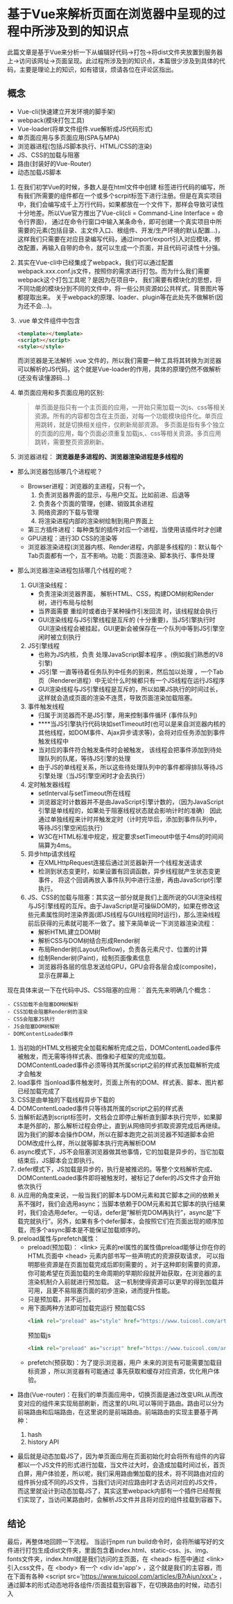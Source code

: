 <!--
 * @Description: 
 * @Version: 2.0
 * @Autor: fengjiao
 * @Date: 2020-06-28 17:49:38
 * @LastEditors: fengjiao
 * @LastEditTime: 2020-06-28 18:20:19
--> 

# 基于Vue来解析页面在浏览器中呈现的过程中所涉及到的知识点


此篇文章是基于Vue来分析一下从编辑好代码->打包->将dist文件夹放置到服务器上->访问该网址->页面呈现。此过程所涉及到的知识点，本篇很少涉及到具体的代码，主要是理论上的知识，如有错误，烦请各位在评论区指出。


## 概念
- Vue-cli(快速建立开发环境的脚手架)
- webpack(模块打包工具)
-  Vue-loader(将单文件组件.vue解析成JS代码形式)
- 单页面应用与多页面应用(SPA与MPA)
- 浏览器进程(包括JS脚本执行、HTML/CSS的渲染)
- JS、CSS的加载与阻塞
- 路由(封装好的Vue-Router)
- 动态加载JS脚本
1. 在我们初学Vue的时候，多数人是在html文件中创建 <script></script> 标签进行代码的编写，所有我们所需要的组件都在一个或多个scrpit标签下进行注册。但是在真实项目中，我们会编写成千上万行代码，如果都放在一个文件下，那样会导致可读性十分地差。所以Vue官方推出了Vue-cli(cli = Command-Line Interface = 命令行界面)， 通过在命令行窗口中输入某条命令，即可创建一个真实项目中所需要的元素(包括目录、主文件入口、根组件、开发/生产环境的默认配置…)，这样我们只需要在对应目录编写代码，通过import/export引入对应模块，修改配置，再输入自带的命令，就可以生成一个页面，并且代码可读性十分强。
   
2. 其实在Vue-cli中已经集成了webpack，我们可以通过配置webpack.xxx.conf.js文件，按照你的需求进行打包。而为什么我们需要webpack这个打包工具呢？是因为在项目中， 我们需要有模块化的思想，将不同功能的模块分到不同的文件中，将一些公共资源如公共样式，背景图片等都提取出来。 关于webpack的原理、loader、plugin等在此处先不做解析(因为还不会…)。
   
3. .vue 单文件组件中包含 
   ```html
   <template></template>
   <script></script>
   <style></style>
   ```
    而浏览器是无法解析 .vue 文件的，所以我们需要一种工具将其转换为浏览器可以解析的JS代码，这个就是Vue-loader的作用，具体的原理仍然不做解析(还没有读懂源码…)
4. 单页面应用和多页面应用的区别:
    > 单页面是指只有一个主页面的应用，一开始只需加载一次js、css等相关资源。所有的内容都包含在主页面，对每一个功能模块组件化。单页应用跳转，就是切换相关组件，仅刷新局部资源。
多页面是指有多个独立的页面的应用，每个页面必须重复加载js,、css等相关资源。多页应用跳转，需要整页资源刷新。

5. 浏览器进程： **浏览器是多进程的、浏览器渲染进程是多线程的**
- 那么浏览器包括哪几个进程呢？
   - Browser进程：浏览器的主进程，只有一个。
      1. 负责浏览器界面的显示，与用户交互。比如前进、后退等
      2. 负责各个页面的管理，创建、销毁其余进程
      3. 网络资源的下载与管理
      4. 将渲染进程内部的渲染树绘制到用户界面上
    - 第三方插件进程：每种类型的插件对应一个进程，当使用该插件时才创建
    - GPU进程：进行3D CSS的渲染等
    - 浏览器渲染进程(浏览器内核、Render进程，内部是多线程的)：默认每个Tab页面都有一个，互不影响。功能：页面渲染、脚本执行、事件处理
  

- 那么浏览器渲染进程包括哪几个线程的呢？

    1. GUI渲染线程：
        - 负责渲染浏览器界面， 解析HTML、CSS，构建DOM树和Render树，进行布局与绘制
        - 当界面需要 重绘时或者由于某种操作引发回流 时，该线程就会执行
        - GUI渲染线程与JS引擎线程是互斥的 (十分重要)，当JS引擎执行时GUI渲染线程会被挂起，GUI更新会被保存在一个队列中等到JS引擎空闲时被立刻执行
    2. JS引擎线程
       - 也称为JS内核，负责 处理JavaScript脚本程序 。(例如我们熟悉的V8引擎)
       - JS引擎 一直等待着任务队列中任务的到来，然后加以处理 ，一个Tab页（Renderer进程）中无论什么时候都只有一个JS线程在运行JS程序
       - GUI渲染线程与JS引擎线程是互斥的，所以如果JS执行的时间过长，这样就会造成页面的渲染不连贯，导致页面渲染加载阻塞。
    3. 事件触发线程
        - 归属于浏览器而不是JS引擎，用来控制事件循环 (事件队列)
        - ****当JS引擎执行代码块如setTimeout时(也可以是来自浏览器内核的其他线程，如DOM事件、Ajax异步请求等)，会将对应任务添加到事件触发线程中
        - 当对应的事件符合触发条件时会被触发， 该线程会把事件添加到待处理队列的队尾，等待JS引擎的处理
        - 由于JS的单线程关系，所以这些待处理队列中的事件都得排队等待JS引擎处理（当JS引擎空闲时才会去执行）
    4. 定时触发器线程
        - setInterval与setTimeout所在线程
        - 浏览器定时计数器并不是由JavaScript引擎计数的，（因为JavaScript引擎是单线程的，如果处于阻塞线程状态就会影响计时的准确） 因此通过单独线程来计时并触发定时（计时完毕后，添加到事件队列中，等待JS引擎空闲后执行）
        - W3C在HTML标准中规定，规定要求setTimeout中低于4ms的时间间隔算为4ms。
    5. 异步http请求线程
        - 在XMLHttpRequest连接后通过浏览器新开一个线程发送请求
        - 检测到状态变更时，如果设置有回调函数，异步线程就产生状态变更事件， 将这个回调再放入事件队列中进行注册，再由JavaScript引擎执行。
    6. JS、CSS的加载与阻塞：其实这一部分就是我们上面所说的GUI渲染线程与JS引擎线程的互斥。由于JavaScript是可操纵DOM的，如果在修改这些元素属性同时渲染界面(即JS线程与GUI线程同时运行)，那么渲染线程前后获得的元素就可能不一致了。接下来简单说一下浏览器渲染流程：
        - 解析HTML建立DOM树
        - 解析CSS与DOM树结合形成Render树
        - 布局Render树(Layout/Reflow)，负责各元素尺寸、位置的计算
        - 绘制Render树(Paint)，绘制页面像素信息
        - 浏览器将各层的信息发送给GPU，GPU会将各层合成(composite)，显示在屏幕上


现在具体来说一下在代码中JS、CSS阻塞的应用：`
首先先来明确几个概念：

    - CSS加载不会阻塞DOM树解析
    - CSS加载会阻塞Render树的渲染
    - CSS会阻塞JS执行
    - JS会阻塞DOM树解析
    - DOMContentLoaded事件
1. 当初始的HTML文档被完全加载和解析完成之后，DOMContentLoaded事件被触发，而无需等待样式表、图像和子框架的完成加载。DOMContentLoaded事件必须等待其所属script之前的样式表加载解析完成才会触发
2. load事件 当onload事件触发时，页面上所有的DOM、样式表、脚本、图片都已经加载完成了
3. CSS是由单独的下载线程异步下载的
4. DOMContentLoaded事件只等待其所属的script之前的样式表
5. 当解析起遇到script标签时，文档会立即停止解析直到脚本执行完毕，如果脚本是外部的，那么解析过程会停止，直到从网络同步抓取资源完成后再继续。因为我们的脚本会操作DOM，所以在脚本跑完之前浏览器不知道脚本会把DOM改成什么样，所以就等脚本执行完再解析DOM
6. async模式下，JS不会阻塞浏览器做其他事情，它的加载是异步的，当它加载结束后，JS脚本会立即执行。
7. defer模式下，JS加载是异步的，执行是被推迟的。等整个文档解析完成、DOMContentLoaded事件即将被触发时，被标记了defer的JS文件才会开始依次执行
8. 从应用的角度来说，一般当我们的脚本与DOM元素和其它脚本之间的依赖关系不强时，我们会选用async；当脚本依赖于DOM元素和其它脚本的执行结果时，我们会选用defer。一句话，defer是”解析完DOM再执行”，async是”下载完就执行”。另外，如果有多个defer脚本，会按照它们在页面出现的顺序加载，而多个async脚本是不能保证加载顺序的。
9. preload属性与prefetch属性：
    - preload(预加载)： \<link> 元素的rel属性的属性值preload能够让你在你的HTML页面中 \<head> 元素内部书写一些声明式的资源获取请求， 可以指明那些资源是在页面加载完成后即刻需要的 。对于这种即刻需要的资源，你可能希望在页面加载的生命周期的早期阶段就开始获取，在浏览器的主渲染机制介入前就进行预加载。 这一机制使得资源可以更早的得到加载并可用，且更不易阻塞页面的初步渲染，进而提升性能。
    - 只是预加载，并不运行。
    - 用下面两种方法即可加载完运行
        预加载CSS
        ```html
        <link rel="preload" as="style" href="https://www.tuicool.com/articles/B7rAjun/async_style.css" onload="this.rel='stylesheet'">
        ```
        预加载js
        ```html
        <link rel="preload" as="script" href="https://www.tuicool.com/articles/B7rAjun/async_script.js" onload="var script = document.createElement('script');script.src = this.href; document.body.appendChild(script);">
        ```
    - prefetch(预获取)：为了提示浏览器，用户 未来的浏览有可能需要加载目标资源 ，所以浏览器有可能通过 事先获取和缓存对应资源，优化用户体验。
- 路由(Vue-router)：在我们的单页面应用中，切换页面是通过改变URL从而改变对应的组件来实现局部刷新，而这里的URL可以等同于路由。路由可以分为前端路由和后端路由，在这里说的是前端路由。前端路由的实现主要基于两种：
    1. hash
    2. history API

- 最后就是动态加载JS了，因为单页面应用在页面初始化时会将所有组件的内容都以一个JS文件的形式进行加载，当文件过大时，会造成加载时间过长，首页白屏，用户体验差，所以呢，我们采用路由懒加载的技术，将不同路由对应的组件拆分成不同的JS文件，当我们访问对应路由时才去访问对应的JS文件，而这里就设计到动态加载JS了，其实这里webpack内部有一个插件已经帮我们实现了，当访问某路由时，会解析JS文件并且将对应的组件挂载到容器下。
## 结论
最后，再整体地回顾一下流程。 当运行npm run build命令时，会将所编写好的文件进行打包生成dist文件夹，里面包含着index.html、static-css、js、img、fonts文件夹，index.html就是我们访问的主页面，在 \<head> 标签中通过 \<link> 引入css文件，在 \<body> 有一个 \<div id='app'> ，这个就是我们的主容器，而在下面有各种 \<script src='https://www.tuicool.com/articles/B7rAjun/xxx'> ，通过脚本的形式动态地将各组件/页面挂载到容器下，在切换路由的时候，动态引入 <script> 标签，再动态引入脚本动态挂载对应组件。